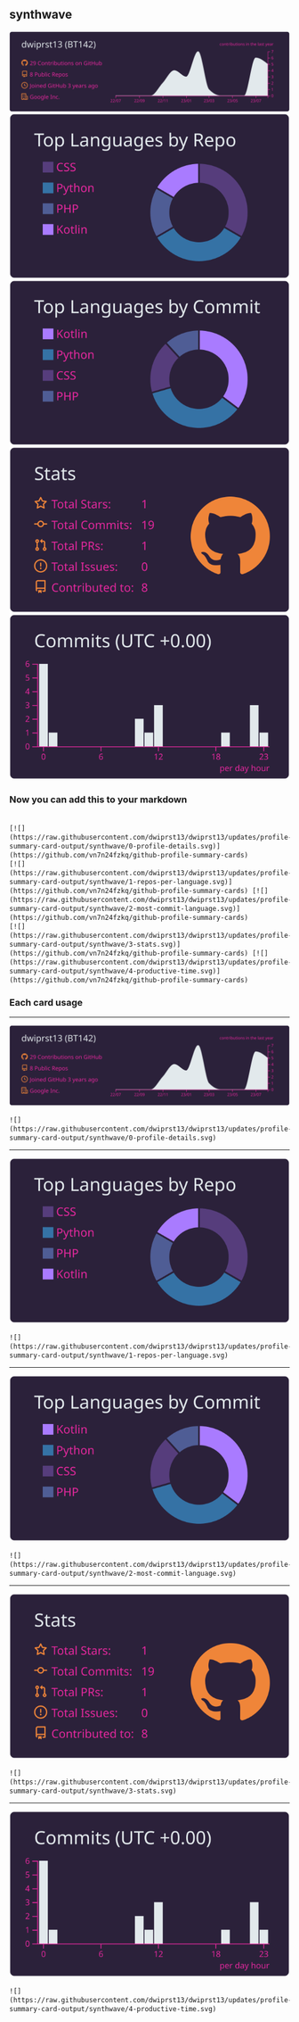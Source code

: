 ## synthwave

[![](./0-profile-details.svg)](https://github.com/vn7n24fzkq/github-profile-summary-cards)
[![](./1-repos-per-language.svg)](https://github.com/vn7n24fzkq/github-profile-summary-cards) [![](./2-most-commit-language.svg)](https://github.com/vn7n24fzkq/github-profile-summary-cards)
[![](./3-stats.svg)](https://github.com/vn7n24fzkq/github-profile-summary-cards) [![](./4-productive-time.svg)](https://github.com/vn7n24fzkq/github-profile-summary-cards)
### Now you can add this to your markdown
```

[![](https://raw.githubusercontent.com/dwiprst13/dwiprst13/updates/profile-summary-card-output/synthwave/0-profile-details.svg)](https://github.com/vn7n24fzkq/github-profile-summary-cards)
[![](https://raw.githubusercontent.com/dwiprst13/dwiprst13/updates/profile-summary-card-output/synthwave/1-repos-per-language.svg)](https://github.com/vn7n24fzkq/github-profile-summary-cards) [![](https://raw.githubusercontent.com/dwiprst13/dwiprst13/updates/profile-summary-card-output/synthwave/2-most-commit-language.svg)](https://github.com/vn7n24fzkq/github-profile-summary-cards)
[![](https://raw.githubusercontent.com/dwiprst13/dwiprst13/updates/profile-summary-card-output/synthwave/3-stats.svg)](https://github.com/vn7n24fzkq/github-profile-summary-cards) [![](https://raw.githubusercontent.com/dwiprst13/dwiprst13/updates/profile-summary-card-output/synthwave/4-productive-time.svg)](https://github.com/vn7n24fzkq/github-profile-summary-cards)

```

### Each card usage
---

![](./0-profile-details.svg)

```
![](https://raw.githubusercontent.com/dwiprst13/dwiprst13/updates/profile-summary-card-output/synthwave/0-profile-details.svg)
```

    

---

![](./1-repos-per-language.svg)

```
![](https://raw.githubusercontent.com/dwiprst13/dwiprst13/updates/profile-summary-card-output/synthwave/1-repos-per-language.svg)
```

    

---

![](./2-most-commit-language.svg)

```
![](https://raw.githubusercontent.com/dwiprst13/dwiprst13/updates/profile-summary-card-output/synthwave/2-most-commit-language.svg)
```

    

---

![](./3-stats.svg)

```
![](https://raw.githubusercontent.com/dwiprst13/dwiprst13/updates/profile-summary-card-output/synthwave/3-stats.svg)
```

    

---

![](./4-productive-time.svg)

```
![](https://raw.githubusercontent.com/dwiprst13/dwiprst13/updates/profile-summary-card-output/synthwave/4-productive-time.svg)
```

    
